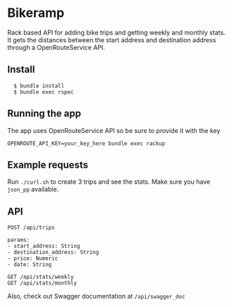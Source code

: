 # Bikeramp

Rack based API for adding bike trips and getting weekly and monthly stats. It gets the distances between the start address and destination address through a OpenRouteService API.

## Install

```
  $ bundle install
  $ bundle exec rspec
```

## Running the app

The app uses OpenRouteService API so be sure to provide it with the key

`OPENROUTE_API_KEY=your_key_here bundle exec rackup`

## Example requests

Run `./curl.sh` to create 3 trips and see the stats. Make sure you have `json_pp` available.

## API

```
POST /api/trips

params:
- start_address: String
- destination_address: String
- price: Numeric
- date: String

GET /api/stats/weekly
GET /api/stats/monthly
```

Also, check out Swagger documentation at `/api/swagger_doc`
